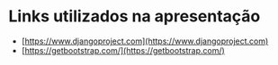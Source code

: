# Links utilizados na apresentação

* [https://www.djangoproject.com](https://www.djangoproject.com)
* [https://getbootstrap.com/](https://getbootstrap.com/)
